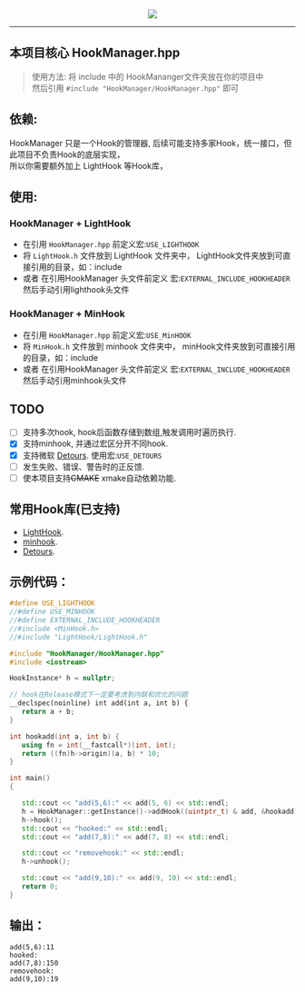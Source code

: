 <div align=center>
  <img src="https://capsule-render.vercel.app/api?type=Waving&color=timeGradient&height=200&animation=fadeIn&section=header&text=HookManager&fontSize=60" />
</div>

---

 ## 本项目核心 HookManager.hpp
 > 使用方法: 将 include 中的 HookMananger文件夹放在你的项目中  
   然后引用 `#include "HookManager/HookManager.hpp"` 即可

 ## 依赖: 
 HookManager 只是一个Hook的管理器, 后续可能支持多家Hook，统一接口，但此项目不负责Hook的底层实现，  
 所以你需要额外加上 LightHook 等Hook库，

 ## 使用: 
 
 ### HookManager + LightHook
 - 在引用 `HookManager.hpp` 前定义宏:`USE_LIGHTHOOK`
 - 将 `LightHook.h` 文件放到 LightHook 文件夹中， LightHook文件夹放到可直接引用的目录，如：include
 - 或者 在引用HookManager 头文件前定义 宏:`EXTERNAL_INCLUDE_HOOKHEADER` 然后手动引用lighthook头文件

 ### HookManager + MinHook
 - 在引用 `HookManager.hpp` 前定义宏:`USE_MinHOOK`
 - 将 `MinHook.h` 文件放到 minhook 文件夹中， minHook文件夹放到可直接引用的目录，如：include
 - 或者 在引用HookManager 头文件前定义 宏:`EXTERNAL_INCLUDE_HOOKHEADER` 然后手动引用minhook头文件

 ## TODO
 - [ ] 支持多次hook, hook后函数存储到数组,触发调用时遍历执行.
 - [x] 支持minhook, 并通过宏区分开不同hook.
 - [x] 支持微软 [Detours](https://github.com/microsoft/Detours). 使用宏:`USE_DETOURS` 
 - [ ] 发生失败、错误、警告时的正反馈.
 - [ ] 使本项目支持~~CMAKE~~ xmake自动依赖功能.

 ## 常用Hook库(已支持)
 - [LightHook](https://github.com/SamuelTulach/LightHook).
 - [minhook](https://github.com/TsudaKageyu/minhook).
 - [Detours](https://github.com/microsoft/Detours).

 ## 示例代码：

 ```cpp
#define USE_LIGHTHOOK
//#define USE_MINHOOK
//#define EXTERNAL_INCLUDE_HOOKHEADER 
//#include <MinHook.h>
//#include "LightHook/LightHook.h"

#include "HookManager/HookManager.hpp"
#include <iostream>

HookInstance* h = nullptr;

// hook在Release模式下一定要考虑到内联和优化的问题
__declspec(noinline) int add(int a, int b) {
	return a + b;
}

int hookadd(int a, int b) {
	using fn = int(__fastcall*)(int, int);
	return ((fn)h->origin)(a, b) * 10;
}

int main()
{

	std::cout << "add(5,6):" << add(5, 6) << std::endl;
	h = HookManager::getInstance()->addHook((uintptr_t) & add, &hookadd);
	h->hook();
	std::cout << "hooked:" << std::endl;
	std::cout << "add(7,8):" << add(7, 8) << std::endl;

	std::cout << "removehook:" << std::endl;
	h->unhook();

	std::cout << "add(9,10):" << add(9, 10) << std::endl;
	return 0;
}

```

## 输出：

```
add(5,6):11
hooked:
add(7,8):150
removehook:
add(9,10):19
```

